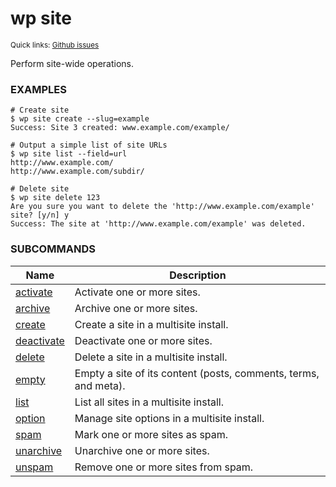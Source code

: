 # wp site

<small>Quick links: <a href="https://github.com/issues?q=is%3Aopen+label%3Acommand%3Asite+sort%3Aupdated-desc+org%3Awp-cli">Github issues</a></small>

Perform site-wide operations.

### EXAMPLES

    # Create site
    $ wp site create --slug=example
    Success: Site 3 created: www.example.com/example/

    # Output a simple list of site URLs
    $ wp site list --field=url
    http://www.example.com/
    http://www.example.com/subdir/

    # Delete site
    $ wp site delete 123
    Are you sure you want to delete the 'http://www.example.com/example' site? [y/n] y
    Success: The site at 'http://www.example.com/example' was deleted.



### SUBCOMMANDS

<table>
	<thead>
	<tr>
		<th>Name</th>
		<th>Description</th>
	</tr>
	</thead>
	<tbody>
		<tr>
			<td><a href="https://developer.wordpress.org/cli/commands/site/activate/">activate</a></td>
			<td>Activate one or more sites.</td>
		</tr>
		<tr>
			<td><a href="https://developer.wordpress.org/cli/commands/site/archive/">archive</a></td>
			<td>Archive one or more sites.</td>
		</tr>
		<tr>
			<td><a href="https://developer.wordpress.org/cli/commands/site/create/">create</a></td>
			<td>Create a site in a multisite install.</td>
		</tr>
		<tr>
			<td><a href="https://developer.wordpress.org/cli/commands/site/deactivate/">deactivate</a></td>
			<td>Deactivate one or more sites.</td>
		</tr>
		<tr>
			<td><a href="https://developer.wordpress.org/cli/commands/site/delete/">delete</a></td>
			<td>Delete a site in a multisite install.</td>
		</tr>
		<tr>
			<td><a href="https://developer.wordpress.org/cli/commands/site/empty/">empty</a></td>
			<td>Empty a site of its content (posts, comments, terms, and meta).</td>
		</tr>
		<tr>
			<td><a href="https://developer.wordpress.org/cli/commands/site/list/">list</a></td>
			<td>List all sites in a multisite install.</td>
		</tr>
		<tr>
			<td><a href="https://developer.wordpress.org/cli/commands/site/option/">option</a></td>
			<td>Manage site options in a multisite install.</td>
		</tr>
		<tr>
			<td><a href="https://developer.wordpress.org/cli/commands/site/spam/">spam</a></td>
			<td>Mark one or more sites as spam.</td>
		</tr>
		<tr>
			<td><a href="https://developer.wordpress.org/cli/commands/site/unarchive/">unarchive</a></td>
			<td>Unarchive one or more sites.</td>
		</tr>
		<tr>
			<td><a href="https://developer.wordpress.org/cli/commands/site/unspam/">unspam</a></td>
			<td>Remove one or more sites from spam.</td>
		</tr>
	</tbody>
</table>
